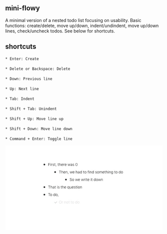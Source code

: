 ## mini-flowy
A minimal version of a nested todo list focusing on usability. Basic functions: create/delete,  move up/down, indent/undindent, move up/down lines, check/uncheck todos. See below for shortcuts.

## shortcuts
```
* Enter: Create

* Delete or Backspace: Delete

* Down: Previous line

* Up: Next line

* Tab: Indent

* Shift + Tab: Unindent

* Shift + Up: Move line up

* Shift + Down: Move line down

* Command + Enter: Toggle line
```
![screenshot](screenshot.png)
